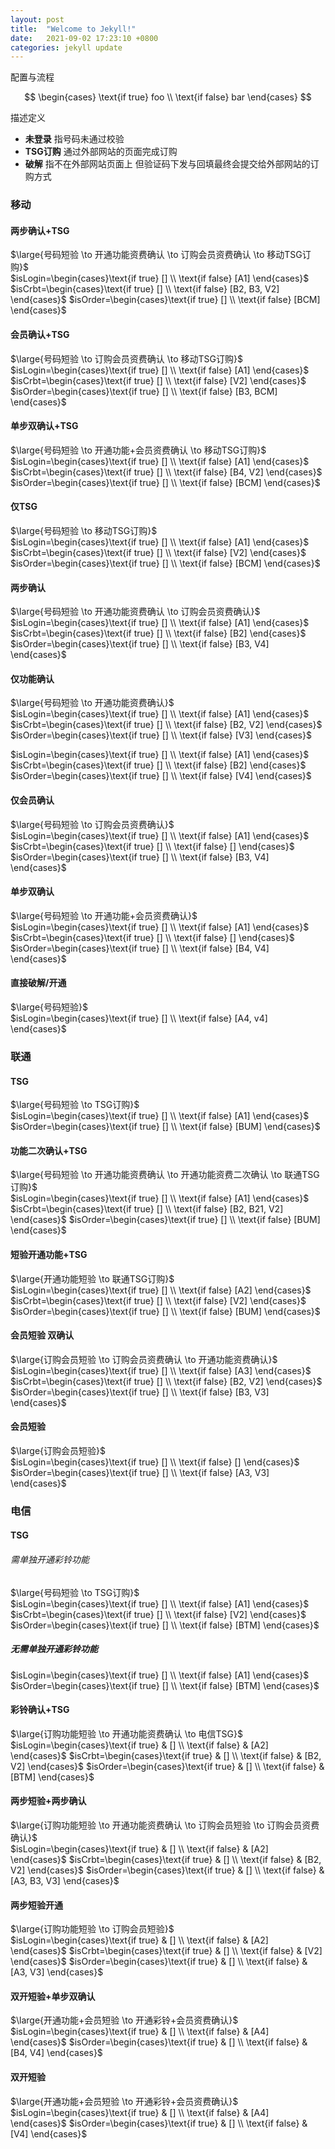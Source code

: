 ```yaml
---
layout: post
title:  "Welcome to Jekyll!"
date:   2021-09-02 17:23:10 +0800
categories: jekyll update
---
```


配置与流程

$$
\begin{cases}
\text{if true} foo \\
\text{if false} bar
\end{cases}
$$

描述定义    
* **未登录** 指号码未通过校验
* **TSG订购** 通过外部网站的页面完成订购
* **破解** 指不在外部网站页面上 但验证码下发与回填最终会提交给外部网站的订购方式

### 移动

#### 两步确认+TSG

$\large{号码短验 \to 开通功能资费确认 \to 订购会员资费确认 \to 移动TSG订购}$    
$isLogin=\begin{cases}\text{if true} [] \\ \text{if false} [A1] \end{cases}$
$isCrbt=\begin{cases}\text{if true} [] \\ \text{if false} [B2, B3, V2] \end{cases}$
$isOrder=\begin{cases}\text{if true} [] \\ \text{if false} [BCM] \end{cases}$

#### 会员确认+TSG
$\large{号码短验 \to 订购会员资费确认 \to 移动TSG订购}$    
$isLogin=\begin{cases}\text{if true} [] \\ \text{if false} [A1] \end{cases}$
$isCrbt=\begin{cases}\text{if true} [] \\ \text{if false} [V2] \end{cases}$
$isOrder=\begin{cases}\text{if true} [] \\ \text{if false} [B3, BCM] \end{cases}$

#### 单步双确认+TSG
$\large{号码短验 \to 开通功能+会员资费确认 \to 移动TSG订购}$    
$isLogin=\begin{cases}\text{if true} [] \\ \text{if false} [A1] \end{cases}$
$isCrbt=\begin{cases}\text{if true} [] \\ \text{if false} [B4, V2] \end{cases}$
$isOrder=\begin{cases}\text{if true} [] \\ \text{if false} [BCM] \end{cases}$

#### 仅TSG
$\large{号码短验 \to 移动TSG订购}$    
$isLogin=\begin{cases}\text{if true} [] \\ \text{if false} [A1] \end{cases}$
$isCrbt=\begin{cases}\text{if true} [] \\ \text{if false} [V2] \end{cases}$
$isOrder=\begin{cases}\text{if true} [] \\ \text{if false} [BCM] \end{cases}$

#### 两步确认
$\large{号码短验 \to 开通功能资费确认 \to 订购会员资费确认}$    
$isLogin=\begin{cases}\text{if true} [] \\ \text{if false} [A1] \end{cases}$
$isCrbt=\begin{cases}\text{if true} [] \\ \text{if false} [B2] \end{cases}$
$isOrder=\begin{cases}\text{if true} [] \\ \text{if false} [B3, V4] \end{cases}$

#### 仅功能确认
$\large{号码短验 \to 开通功能资费确认}$    
$isLogin=\begin{cases}\text{if true} [] \\ \text{if false} [A1] \end{cases}$
$isCrbt=\begin{cases}\text{if true} [] \\ \text{if false} [B2, V2] \end{cases}$
$isOrder=\begin{cases}\text{if true} [] \\ \text{if false} [V3] \end{cases}$

$isLogin=\begin{cases}\text{if true} [] \\ \text{if false} [A1] \end{cases}$
$isCrbt=\begin{cases}\text{if true} [] \\ \text{if false} [B2] \end{cases}$
$isOrder=\begin{cases}\text{if true} [] \\ \text{if false} [V4] \end{cases}$

#### 仅会员确认
$\large{号码短验 \to 订购会员资费确认}$    
$isLogin=\begin{cases}\text{if true} [] \\ \text{if false} [A1] \end{cases}$
$isCrbt=\begin{cases}\text{if true} [] \\ \text{if false} [] \end{cases}$
$isOrder=\begin{cases}\text{if true} [] \\ \text{if false} [B3, V4] \end{cases}$

#### 单步双确认
$\large{号码短验 \to 开通功能+会员资费确认}$    
$isLogin=\begin{cases}\text{if true} [] \\ \text{if false} [A1] \end{cases}$
$isCrbt=\begin{cases}\text{if true} [] \\ \text{if false} [] \end{cases}$
$isOrder=\begin{cases}\text{if true} [] \\ \text{if false} [B4, V4] \end{cases}$

#### 直接破解/开通
$\large{号码短验}$    
$isLogin=\begin{cases}\text{if true} [] \\ \text{if false} [A4, v4] \end{cases}$

### 联通
#### TSG
$\large{号码短验 \to TSG订购}$    
$isLogin=\begin{cases}\text{if true} [] \\ \text{if false} [A1] \end{cases}$
$isOrder=\begin{cases}\text{if true} [] \\ \text{if false} [BUM] \end{cases}$

#### 功能二次确认+TSG
$\large{号码短验 \to 开通功能资费确认 \to 开通功能资费二次确认 \to 联通TSG订购}$    
$isLogin=\begin{cases}\text{if true} [] \\ \text{if false} [A1] \end{cases}$
$isCrbt=\begin{cases}\text{if true} [] \\ \text{if false} [B2, B21, V2] \end{cases}$
$isOrder=\begin{cases}\text{if true} [] \\ \text{if false} [BUM] \end{cases}$

#### 短验开通功能+TSG
$\large{开通功能短验 \to 联通TSG订购}$    
$isLogin=\begin{cases}\text{if true} [] \\ \text{if false} [A2] \end{cases}$
$isCrbt=\begin{cases}\text{if true} [] \\ \text{if false} [V2] \end{cases}$
$isOrder=\begin{cases}\text{if true} [] \\ \text{if false} [BUM] \end{cases}$

#### 会员短验 双确认
$\large{订购会员短验 \to 订购会员资费确认 \to 开通功能资费确认}$    
$isLogin=\begin{cases}\text{if true} [] \\ \text{if false} [A3] \end{cases}$
$isCrbt=\begin{cases}\text{if true} [] \\ \text{if false} [B2, V2] \end{cases}$
$isOrder=\begin{cases}\text{if true} [] \\ \text{if false} [B3, V3] \end{cases}$

#### 会员短验
$\large{订购会员短验}$    
$isLogin=\begin{cases}\text{if true} [] \\ \text{if false} [] \end{cases}$
$isOrder=\begin{cases}\text{if true} [] \\ \text{if false} [A3, V3] \end{cases}$

### 电信

#### TSG
###### 需单独开通彩铃功能
$\large{号码短验 \to TSG订购}$    
$isLogin=\begin{cases}\text{if true} [] \\ \text{if false} [A1] \end{cases}$
$isCrbt=\begin{cases}\text{if true} [] \\ \text{if false} [V2] \end{cases}$
$isOrder=\begin{cases}\text{if true} [] \\ \text{if false} [BTM] \end{cases}$

##### 无需单独开通彩铃功能
$isLogin=\begin{cases}\text{if true} [] \\ \text{if false} [A1] \end{cases}$
$isOrder=\begin{cases}\text{if true} [] \\ \text{if false} [BTM] \end{cases}$

#### 彩铃确认+TSG
$\large{订购功能短验 \to 开通功能资费确认 \to 电信TSG}$    
$isLogin=\begin{cases}\text{if true} & [] \\ \text{if false} & [A2] \end{cases}$
$isCrbt=\begin{cases}\text{if true} & [] \\ \text{if false} & [B2, V2] \end{cases}$
$isOrder=\begin{cases}\text{if true} & [] \\ \text{if false} & [BTM] \end{cases}$

#### 两步短验+两步确认
$\large{订购功能短验 \to 开通功能资费确认 \to 订购会员短验 \to 订购会员资费确认}$    
$isLogin=\begin{cases}\text{if true} & [] \\ \text{if false} & [A2] \end{cases}$
$isCrbt=\begin{cases}\text{if true} & [] \\ \text{if false} & [B2, V2] \end{cases}$
$isOrder=\begin{cases}\text{if true} & [] \\ \text{if false} & [A3, B3, V3] \end{cases}$


#### 两步短验开通
$\large{订购功能短验 \to 订购会员短验}$    
$isLogin=\begin{cases}\text{if true} & [] \\ \text{if false} & [A2] \end{cases}$
$isCrbt=\begin{cases}\text{if true} & [] \\ \text{if false} & [V2] \end{cases}$
$isOrder=\begin{cases}\text{if true} & [] \\ \text{if false} & [A3, V3] \end{cases}$

#### 双开短验+单步双确认
$\large{开通功能+会员短验 \to 开通彩铃+会员资费确认}$    
$isLogin=\begin{cases}\text{if true} & [] \\ \text{if false} & [A4] \end{cases}$
$isOrder=\begin{cases}\text{if true} & [] \\ \text{if false} & [B4, V4] \end{cases}$

#### 双开短验
$\large{开通功能+会员短验 \to 开通彩铃+会员资费确认}$    
$isLogin=\begin{cases}\text{if true} & [] \\ \text{if false} & [A4] \end{cases}$
$isOrder=\begin{cases}\text{if true} & [] \\ \text{if false} & [V4] \end{cases}$
